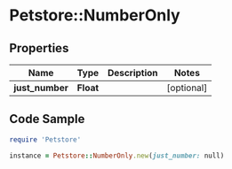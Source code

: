 # Petstore::NumberOnly

## Properties
Name | Type | Description | Notes
------------ | ------------- | ------------- | -------------
**just_number** | **Float** |  | [optional] 

## Code Sample

```ruby
require 'Petstore'

instance = Petstore::NumberOnly.new(just_number: null)
```


